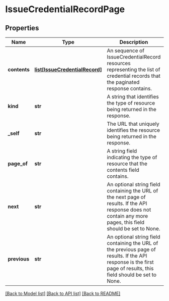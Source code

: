 # IssueCredentialRecordPage

## Properties
Name | Type | Description | Notes
------------ | ------------- | ------------- | -------------
**contents** | [**list[IssueCredentialRecord]**](IssueCredentialRecord.md) |  An sequence of IssueCredentialRecord resources representing the list of credential records that the paginated response contains.  | [optional] 
**kind** | **str** | A string that identifies the type of resource being returned in the response. | 
**_self** | **str** | The URL that uniquely identifies the resource being returned in the response. | 
**page_of** | **str** | A string field indicating the type of resource that the contents field contains. | 
**next** | **str** | An optional string field containing the URL of the next page of results. If the API response does not contain any more pages, this field should be set to None. | [optional] 
**previous** | **str** | An optional string field containing the URL of the previous page of results. If the API response is the first page of results, this field should be set to None. | [optional] 

[[Back to Model list]](../README.md#documentation-for-models) [[Back to API list]](../README.md#documentation-for-api-endpoints) [[Back to README]](../README.md)

